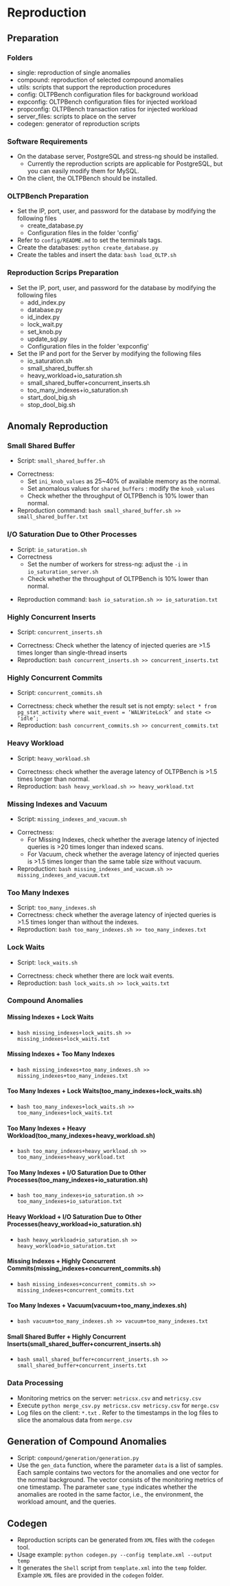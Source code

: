# Reproduction

## Preparation

### Folders

+ single: reproduction of single anomalies
+ compound: reproduction of selected compound anomalies
+ utils: scripts that support the reproduction procedures
+ config: OLTPBench configuration files for background workload
+ expconfig: OLTPBench configuration files for injected workload
+ propconfig: OLTPBench transaction ratios for injected workload
+ server_files: scripts to place on the server
+ codegen: generator of reproduction scripts

### Software Requirements
+ On the database server, PostgreSQL and stress-ng should be installed.
  + Currently the reproduction scripts are applicable for PostgreSQL, but you can easily modify them for MySQL.
+ On the client, the OLTPBench should be installed.

### OLTPBench Preparation
+ Set the IP, port, user, and password for the database by modifying the following files
    + create_database.py
    + Configuration files in the folder 'config'
+ Refer to `config/README.md` to set the terminals tags.
+ Create the databases: `python create_database.py` 
+ Create the tables and insert the data: `bash load_OLTP.sh` 

### Reproduction Scrips Preparation

- Set the IP, port, user, and password for the database by modifying the following files
  - add_index.py
  - database.py
  - id_index.py
  - lock_wait.py
  - set_knob.py
  - update_sql.py
  - Configuration files in the folder 'expconfig'
- Set the IP and port for the Server by modifying the following files
  - io_saturation.sh
  - small_shared_buffer.sh
  - heavy_workload+io_saturation.sh
  - small_shared_buffer+concurrent_inserts.sh
  - too_many_indexes+io_saturation.sh
  - start_dool_big.sh
  - stop_dool_big.sh

## Anomaly Reproduction

### Small Shared Buffer

- Script: `small_shared_buffer.sh` 

+ Correctness: 
  + Set `ini_knob_values` as 25~40% of available memory as the normal. 
  + Set anomalous values for `shared_buffers` : modify the `knob_values` 
  + Check whether the throughput of OLTPBench is 10% lower than normal.
+ Reproduction command: `bash small_shared_buffer.sh >> small_shared_buffer.txt` 

### I/O Saturation Due to Other Processes

- Script: `io_saturation.sh`
- Correctness
  - Set the number of workers for stress-ng: adjust the `-i` in  `io_saturation_server.sh` 
  - Check whether the throughput of OLTPBench is 10% lower than normal.

+ Reproduction command: `bash io_saturation.sh >> io_saturation.txt` 

### Highly Concurrent Inserts

- Script: `concurrent_inserts.sh` 

+ Correctness: Check whether the latency of injected queries are >1.5 times longer than single-thread inserts
+ Reproduction: `bash concurrent_inserts.sh >> concurrent_inserts.txt` 

### Highly Concurrent Commits

- Script: `concurrent_commits.sh` 

+ Correctness: check whether the result set is not empty: `select * from pg_stat_activity where wait_event = ‘WALWriteLock’ and state <> ‘idle’;` 
+ Reproduction: `bash concurrent_commits.sh >> concurrent_commits.txt` 

### Heavy Workload

- Script: `heavy_workload.sh` 

+ Correctness: check whether the average latency of OLTPBench is >1.5 times longer than normal.
+ Reproduction: `bash heavy_workload.sh >> heavy_workload.txt` 

### Missing Indexes and Vacuum

- Script: `missing_indexes_and_vacuum.sh` 

+ Correctness: 
  + For Missing Indexes, check whether the average latency of injected queries is >20 times longer than indexed scans.
  + For Vacuum, check whether the average latency of injected queries is >1.5 times longer than the same table size without vacuum.
+ Reproduction: `bash missing_indexes_and_vacuum.sh >> missing_indexes_and_vacuum.txt` 

### Too Many Indexes
+ Script: `too_many_indexes.sh` 
+ Correctness: check whether the average latency of injected queries is >1.5 times longer than without the indexes.
+ Reproduction: `bash too_many_indexes.sh >> too_many_indexes.txt` 

### Lock Waits

- Script: `lock_waits.sh` 

+ Correctness: check whether there are lock wait events.
+ Reproduction: `bash lock_waits.sh >> lock_waits.txt` 

### Compound Anomalies

#### Missing Indexes + Lock Waits

+ `bash missing_indexes+lock_waits.sh >> missing_indexes+lock_waits.txt`

#### Missing Indexes + Too Many Indexes

+ `bash missing_indexes+too_many_indexes.sh >> missing_indexes+too_many_indexes.txt`

#### Too Many Indexes + Lock Waits(too_many_indexes+lock_waits.sh)

+ `bash too_many_indexes+lock_waits.sh >> too_many_indexes+lock_waits.txt`

#### Too Many Indexes + Heavy Workload(too_many_indexes+heavy_workload.sh)

+ `bash too_many_indexes+heavy_workload.sh >> too_many_indexes+heavy_workload.txt`

#### Too Many Indexes + I/O Saturation Due to Other Processes(too_many_indexes+io_saturation.sh)

+ `bash too_many_indexes+io_saturation.sh >> too_many_indexes+io_saturation.txt`

#### Heavy Workload + I/O Saturation Due to Other Processes(heavy_workload+io_saturation.sh)

+ `bash heavy_workload+io_saturation.sh >> heavy_workload+io_saturation.txt`

#### Missing Indexes + Highly Concurrent Commits(missing_indexes+concurrent_commits.sh)

+ `bash missing_indexes+concurrent_commits.sh >> missing_indexes+concurrent_commits.txt`

#### Too Many Indexes + Vacuum(vacuum+too_many_indexes.sh)

+ `bash vacuum+too_many_indexes.sh >> vacuum+too_many_indexes.txt`

#### Small Shared Buffer + Highly Concurrent Inserts(small_shared_buffer+concurrent_inserts.sh)

+ `bash small_shared_buffer+concurrent_inserts.sh >> small_shared_buffer+concurrent_inserts.txt`

### Data Processing

+ Monitoring metrics on the server: `metricsx.csv` and `metricsy.csv` 
+ Execute `python merge_csv.py metricsx.csv metricsy.csv` for `merge.csv`
+ Log files on the client: `*.txt` . Refer to the timestamps in the log files to slice the anomalous data from `merge.csv` 

## Generation of Compound Anomalies

- Script: `compound/generation/generation.py`
- Use the `gen_data` function, where the parameter `data` is a list of samples. Each sample contains two vectors for the anomalies and one vector for the normal background. The vector consists of the monitoring metrics of one timestamp. The parameter `same_type` indicates whether the anomalies are rooted in the same factor, i.e., the environment, the workload amount, and the queries.

## Codegen

- Reproduction scripts can be generated from `XML` files with the `codegen` tool.
- Usage example: `python codegen.py --config template.xml --output temp`
- It generates the `Shell` script from `template.xml` into the `temp` folder. Example `XML` files are provided in the `codegen` folder.
